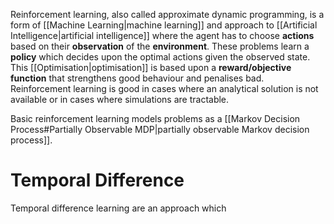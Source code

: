 Reinforcement learning, also called approximate dynamic programming, is a form of [[Machine Learning|machine learning]] and approach to [[Artificial Intelligence|artificial intelligence]] where the agent has to choose **actions** based on their **observation** of the **environment**. These problems learn a **policy** which decides upon the optimal actions given the observed state. This [[Optimisation|optimisation]] is based upon a **reward/objective function** that strengthens good behaviour and penalises bad. Reinforcement learning is good in cases where an analytical solution is not available or in cases where simulations are tractable.

Basic reinforcement learning models problems as a [[Markov Decision Process#Partially Observable MDP|partially observable Markov decision process]].

# Temporal Difference
Temporal difference learning are an approach which 